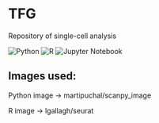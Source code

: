 # TFG
Repository of single-cell analysis 



 
<img alt="Python" src="https://img.shields.io/badge/-Python-3776AB?style=flat-square&logo=python&logoColor=white" />
<img alt="R" src="https://img.shields.io/badge/-R-276DC3?style=flat-square&logo=r&logoColor=white" />
<img alt="Jupyter Notebook" src="https://img.shields.io/badge/-JupyterNotebook-F37626?style=flat-square&logo=jupyter&logoColor=black" />


## Images used:

Python image -> martipuchal/scanpy_image

R image -> lgallagh/seurat
